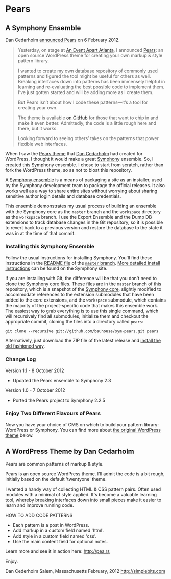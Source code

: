 # Pears

## A Symphony Ensemble

Dan Cedarholm [announced Pears](http://simplebits.com/notebook/2012/02/07/pears/) on 6 February 2012.

> Yesterday, on stage at [An Event Apart Atlanta](http://aneventapart.com/2012/atlanta/), I announced [Pears](http://pea.rs): an open source WordPress theme for creating your own markup & style pattern library.
> 
> I wanted to create my own database repository of commonly used patterns and figured the tool might be useful for others as well. Breaking interfaces down into patterns has been immensely helpful in learning and re-evaluating the best possible code to implement them. I’ve just gotten started and will be adding more as I create them.
> 
> But Pears isn’t about how I code these patterns—it’s a tool for creating your own.
> 
> The theme is available [on GitHub](https://github.com/simplebits/Pears) for those that want to chip in and make it even better. Admittedly, the code is a little rough here and there, but it works.
> 
> Looking forward to seeing others’ takes on the patterns that power flexible web interfaces.

When I saw the [Pears theme](https://github.com/simplebits/Pears) that [Dan Cedarholm](http://simplebits.com) had created for WordPress, I thought it would make a great [Symphony](http://getsymphony.com/) ensemble. So, I created this Symphony ensemble. I chose to start from scratch, rather than fork the WordPress theme, so as not to bloat this repository.

A [Symphony ensemble](http://getsymphony.com/learn/concepts/view/ensembles/) is a means of packaging a site as an installer, used by the Symphony development team to package the official releases. It also works well as a way to share entire sites without worrying about sharing sensitive author login details and database credentials.

This ensemble demonstrates my usual process of building an ensemble with the Symphony core as the `master` branch and the `workspace` directory as the `workspace` branch. I use the Export Ensemble and the Dump DB extensions to track database changes in the Git repository, so it is possible to revert back to a previous version and restore the database to the state it was in at the time of that commit.

### Installing this Symphony Ensemble

Follow the usual instructions for installing Symphony. You'll find these instructions in the [README file](https://github.com/bauhouse/sym-pears#readme) of the [`master` branch](https://github.com/bauhouse/sym-pears). [More detailed install instructions](http://getsymphony.com/learn/tutorials/view/install-symphony/) can be found on the Symphony site.

If you are installing with Git, the difference will be that you don't need to clone the Symphony core files. These files are in the `master` branch of this repository, which is a snapshot of the [Symphony core](https://github.com/symphonycms/symphony-2), slightly modified to accommodate references to the extension submodules that have been added to the core extensions, and the `workspace` submodule, which contains the majority of the project-specific code that makes this ensemble work. The easiest way to grab everything is to use this single command, which will recursively find all submodules, initialize them and checkout the appropriate commit, cloning the files into a directory called `pears`:

	git clone --recursive git://github.com/bauhouse/sym-pears.git pears

Alternatively, just download the ZIP file of the latest release and [install the old fashioned way](https://github.com/bauhouse/sym-pears#via-the-old-fashioned-way-1).

### Change Log

Version 1.1 - 8 October 2012

- Updated the Pears ensemble to Symphony 2.3

Version 1.0 - 7 October 2012

- Ported the Pears project to Symphony 2.2.5

### Enjoy Two Different Flavours of Pears

Now you have your choice of CMS on which to build your pattern library: WordPress or Symphony. You can find more about [the original WordPress theme](https://github.com/simplebits/Pears) below.

## A WordPress Theme by Dan Cedarholm

Pears are common patterns of markup & style.

Pears is an open source WordPress theme. I'll admit the code 
is a bit rough, initially based on the default 'twentyone' theme.

I wanted a handy way of collecting HTML & CSS pattern pairs. 
Often used modules with a minimal of style applied. It's become 
a valuable learning tool, whereby breaking interfaces down into 
small pieces make it easier to learn and improve running code.

HOW TO ADD CODE PATTERNS

- Each pattern is a post in WordPress. 
- Add markup in a custom field named 'html'.
- Add style in a custom field named 'css'.
- Use the main content field for optional notes.

Learn more and see it in action here:
http://pea.rs

Enjoy.

Dan Cederholm
Salem, Massachusetts
February, 2012
http://simplebits.com
